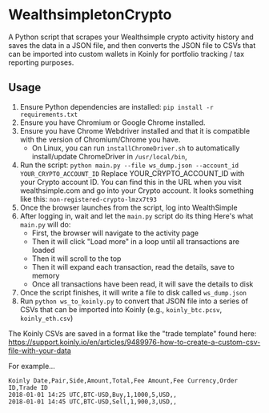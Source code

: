 # WealthsimpletonCrypto

A Python script that scrapes your Wealthsimple crypto activity history and saves the data in a JSON file, and then converts the JSON file to CSVs that can be imported into custom wallets in Koinly for portfolio tracking / tax reporting purposes.

## Usage

1. Ensure Python dependencies are installed: `pip install -r requirements.txt`
2. Ensure you have Chromium or Google Chrome installed.
3. Ensure you have Chrome Webdriver installed and that it is compatible with the version of Chromium/Chrome you have.
   - On Linux, you can run `installChromeDriver.sh` to automatically install/update ChromeDriver in `/usr/local/bin`,
4. Run the script: `python main.py --file ws_dump.json --account_id YOUR_CRYPTO_ACCOUNT_ID`
   Replace YOUR_CRYPTO_ACCOUNT_ID with your Crypto account ID. You can find this in the URL
   when you visit wealthsimple.com and go into your Crypto account. It looks something like this:
   `non-registered-crypto-lmzx7t93`
5. Once the browser launches from the script, log into WealthSimple
6. After logging in, wait and let the `main.py` script do its thing
   Here's what `main.py` will do:
      - First, the browser will navigate to the activity page
      - Then it will click "Load more" in a loop until all transactions are loaded
      - Then it will scroll to the top
      - Then it will expand each transaction, read the details, save to memory
      - Once all transactions have been read, it will save the details to disk
7. Once the script finishes, it will write a file to disk called `ws_dump.json`
8. Run `python ws_to_koinly.py` to convert that JSON file  into a series of CSVs that can be imported into Koinly (e.g., `koinly_btc.pcsv`, `koinly_eth.csv`)

The Koinly CSVs are saved in a format like the "trade template" found here:
https://support.koinly.io/en/articles/9489976-how-to-create-a-custom-csv-file-with-your-data

For example...

```
Koinly Date,Pair,Side,Amount,Total,Fee Amount,Fee Currency,Order ID,Trade ID
2018-01-01 14:25 UTC,BTC-USD,Buy,1,1000,5,USD,,
2018-01-01 14:45 UTC,BTC-USD,Sell,1,900,3,USD,,
```